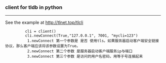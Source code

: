 ### client for tldb in python

------------

See the example at  http://tlnet.top/tlcli

             cli = client()
             cli.newConnect(True,"127.0.0.1", 7001, "mycli=123")
              1.newConnect 第一个参数是 是否 使用tls。如果服务器启动客户端安全链接协议，那么客户端应该将该参数设置为True。
              2.newConnect 第二个参数 是服务器启动客户端服务ip与端口
              3.newConnect 第三个参数 是访问的用户名密码，用等于号连接起来